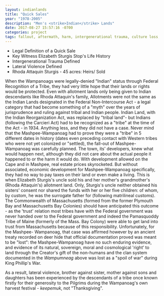 ```yaml
---
layout: indianlands
title: "Quick Sales"
year: "1978-2005"
description: "Men's <strike>Indian</strike> Lands"
date: 2017-08-27 15:57:16 -0700
categories: project
tags: fallout, aftermath, harm, intergenerational trauma, culture loss, land loss, customary relations lost, customary inheritance, familial customs, lateral violence, gender politics, role of first massachusetts commissioner on indian affairs, american indian activism, pan indianism, Amelia Bingham clan mother, lateral violence, Massachusetts common wealth negligence, displacement, urban indians, motherland, unsettling, ecocide, white development, white in flux, white real estate
---
```

- Legal Definition of a Quick Sale
- Key Witness Elizabeth Sturgis Stop's Life History
- Intergenerational Trauma Defined
- Lateral Violence Defined
- Rhoda Attaquin Sturgis - 45 acres: Heirs/ Sold

When the Wampanoags were legally-denied "Indian" status through Federal Recognition of a Tribe, they
had very little hope that their lands or rights would be protected. Even with allotment lands only being
given to Indian descendants like Rhoda Attaquin's family, Allotments were not the same as the Indian
Lands designated in the Federal Non-Intercourse Act - a legal category that had become something of a
"myth" over the years of jurisprudence and ruling against tribal and Indian people. Indian Land, with the
Indian Reorganization Act, was replaced by "tribal land"- but Indians (following the Carcieri Act) had to
be recognized as a "tribe" at the time of the Act - in 1934. Anything less, and they did not have a case.
Never mind that the Mashpee-Wampanoag had to prove they were a "tribe" in 5 different dates in
history (dates even preceding contact with Western tribes who were not yet colonized or "settled), the
fall-out of Mashpee-Wampanoag was carefully planned. The town, its' developers, knew what would
happen next, although they did not care about the actual people it happened to or the harm it would do.
With development allowed on the Cape and in Mashpee, real estate prices skyrocketed. But without
associated, economic development for Mashpee-Wampanoag specifically, they had no way to pay taxes on
their land or even make a living. This is when Elizabeth Sturgis's uncle sold his and her mother's
grandmother's (Rhoda Attaquin's) allotment land. Only, Sturgis's uncle neither obtained his sisters'
consent nor shared the funds with her or her five children: of whom, by custom, he was the surrogate
father for (following matrilineal customs). The Commonwealth of Massachusetts (formed from the
former Plymouth Bay and Massachusetts Bay Colonies) should have anticipated this outcome - as the
'trust' relation most tribes have with the Federal government was never handed over to the Federal
government and indeed the Pamasquoddy Tribe of Maine (formerly of the Mass. Bay Colony) were able to
get land into trust from Massachusetts because of this responsibility. Unfortunately, for the Mashpee-
Wampanoag, that case was affirmed however by an ancient treaty recorded on deer hide that official
documentation proved was meant to be "lost": the Mashpee-Wampanoag have no such enduring
evidence, and evidence of its natural, sovereign, moral and cosmological 'right' to land through the Creator's gift of the non-humans and the clan system documented in the _Wampumneag_ above was lost
as a "spoil of war" during King Phillip's War.

As a result, lateral violence, brother against sister, mother against sons and daughters has been
experienced by the descendants of a tribe once known firstly for their generosity to the Pilgrims during
the Wampanoag's own harvest festival - _keepemuk_, not "Thanksgiving".
